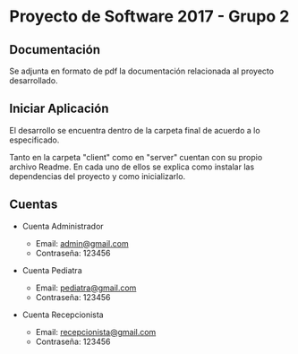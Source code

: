 # Proyecto de Software 2017 - Grupo 2

## Documentación

Se adjunta en formato de pdf la documentación relacionada al proyecto desarrollado. 

## Iniciar Aplicación

El desarrollo se encuentra dentro de la carpeta final de acuerdo a lo especificado.

Tanto en la carpeta "client" como en "server" cuentan con su propio archivo Readme.
En cada uno de ellos se explica como instalar las dependencias del proyecto y como inicializarlo.

## Cuentas

* Cuenta Administrador
  * Email: admin@gmail.com
  * Contraseña: 123456

* Cuenta Pediatra
  * Email: pediatra@gmail.com
  * Contraseña: 123456

* Cuenta Recepcionista
  * Email: recepcionista@gmail.com
  * Contraseña: 123456